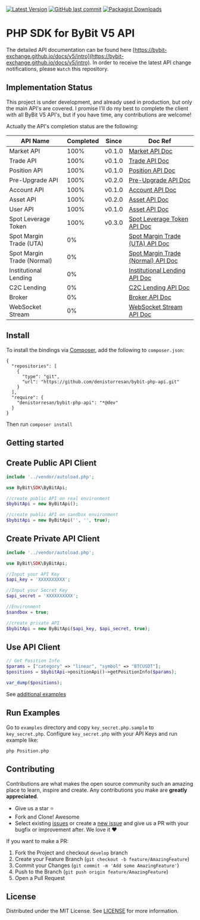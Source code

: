 [![Latest Version](https://img.shields.io/github/release/denistorresan/bybit-php-api.svg?style=flat-square)](https://github.com/denistorresan/bybit-php-api/releases) 
[![GitHub last commit](https://img.shields.io/github/last-commit/denistorresan/bybit-php-api.svg?style=flat-square)](#) 
[![Packagist Downloads](https://img.shields.io/packagist/dt/denistorresan/bybit-php-api.svg?style=flat-square)](https://packagist.org/packages/denistorresan/bybit-php-api) 

# PHP SDK for ByBit V5 API

The detailed API documentation can be found here [https://bybit-exchange.github.io/docs/v5/intro](https://bybit-exchange.github.io/docs/v5/intro). In order to receive the latest API change notifications, please `Watch` this repository.

## Implementation Status

This project is under development, and already used in production, but only the main API's are covered. I promise I'll do my best to complete the client with all ByBit V5 API's, but if you have time, any contributions are welcome!

Actually the API's completion status are the following:


 API Name                   | Completed | Since  |Doc Ref                                                  
----------------------------|-----------|--------|---------------------------------------------------
 Market API                 | 100%      | v0.1.0 | [Market API Doc](https://bybit-exchange.github.io/docs/v5/market/time)
 Trade API                  | 100%      | v0.1.0 | [Trade API Doc](https://bybit-exchange.github.io/docs/v5/order/create-order)
 Position API               | 100%      | v0.1.0 | [Position API Doc](https://bybit-exchange.github.io/docs/v5/position)
 Pre-Upgrade API            | 100%      | v0.2.0 | [Pre-Upgrade API Doc](https://bybit-exchange.github.io/docs/v5/pre-upgrade/order-list)
 Account API                | 100%      | v0.1.0 | [Account API Doc](https://bybit-exchange.github.io/docs/v5/account/wallet-balance)
 Asset API                  | 100%      | v0.2.0 | [Asset API Doc](https://bybit-exchange.github.io/docs/v5/asset/exchange)
 User API                   | 100%      | v0.1.0 | [Asset API Doc](https://bybit-exchange.github.io/docs/v5/user/create-subuid)
 Spot Leverage Token        | 100%      | v0.3.0 | [Spot Leverage Token API Doc](https://bybit-exchange.github.io/docs/v5/lt/leverage-token-info)
 Spot Margin Trade (UTA)    | 0%        |        | [Spot Margin Trade (UTA) API Doc](https://bybit-exchange.github.io/docs/v5/spot-margin-uta/vip-margin)
 Spot Margin Trade (Normal) | 0%        |        | [Spot Margin Trade (Normal) API Doc](https://bybit-exchange.github.io/docs/v5/spot-margin-normal/vip-margin)
 Institutional Lending      | 0%        |        | [Institutional Lending API Doc](https://bybit-exchange.github.io/docs/v5/otc/margin-product-info)
 C2C Lending                | 0%        |        | [C2C Lending API Doc](https://bybit-exchange.github.io/docs/v5/c2c-lend/coin-info)
 Broker                     | 0%        |        | [Broker API Doc](https://bybit-exchange.github.io/docs/v5/broker/earning)
 WebSocket Stream           | 0%        |        | [WebSocket Stream API Doc](https://bybit-exchange.github.io/docs/v5/ws/connect)


## Install

To install the bindings via [Composer](http://getcomposer.org/), add the following to `composer.json`:

```
{
  "repositories": [
    {
      "type": "git",
      "url": "https://github.com/denistorresan/bybit-php-api.git"
    }
  ],
  "require": {
    "denistorresan/bybit-php-api": "*@dev"
  }
}
```

Then run `composer install`


## Getting started


## Create Public API Client


```php
include '../vendor/autoload.php';

use ByBit\SDK\ByBitApi;

//create public API on real environment
$bybitApi = new ByBitApi();

//create public API on sandbox environment
$bybitApi = new ByBitApi('', '', true);
```

## Create Private API Client

```php
include '../vendor/autoload.php';

use ByBit\SDK\ByBitApi;

//Input your API Key
$api_key = 'XXXXXXXXXX';

//Input your Secret Key
$api_secret = 'XXXXXXXXXX';

//Environment
$sandbox = true;

//create private API
$bybitApi = new ByBitApi($api_key, $api_secret, true);
```


## Use API Client

```php
// Get Position Info
$params = ["category" => "linear", "symbol" => "BTCUSDT"];
$positions = $bybitApi->positionApi()->getPositionInfo($params);

var_dump($positions);
```

See [additional examples](examples)


## Run Examples

Go to `examples` directory and copy `key_secret.php.sample` to `key_secret.php`.
Configure `key_secret.php` with your API Keys and run example like:

```
php Position.php
```


## Contributing

Contributions are what makes the open source community such an amazing place to learn, inspire and create. Any
contributions you make are **greatly appreciated**.

- Give us a star :star:
- Fork and Clone! Awesome
- Select existing [issues](https://github.com/denistorresan/bybit-php-api/issues) or create a [new issue](https://github.com/denistorresan/bybit-php-api/issues/new) and give us a PR with your bugfix or improvement after. We love it ❤️

If you want to make a PR:

1. Fork the Project and checkout `develop` branch
2. Create your Feature Branch (`git checkout -b feature/AmazingFeature`)
3. Commit your Changes (`git commit -m 'Add some AmazingFeature'`)
4. Push to the Branch (`git push origin feature/AmazingFeature`)
5. Open a Pull Request


## License

Distributed under the MIT License. See [LICENSE](LICENSE) for more information.



